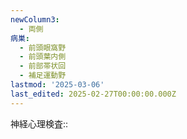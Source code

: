 ```yaml
---
newColumn3:
  - 両側
病巣:
  - 前頭眼窩野
  - 前頭葉内側
  - 前部帯状回
  - 補足運動野
lastmod: '2025-03-06'
last_edited: 2025-02-27T00:00:00.000Z
---
```


神経心理検査:: 
